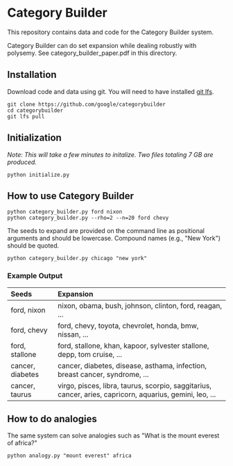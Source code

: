 # Category Builder

This repository contains data and code for the Category Builder system.

Category Builder can do set expansion while dealing robustly with polysemy.
See category_builder_paper.pdf in this directory.

## Installation

Download code and data using git. You will need to have installed [git lfs](https://git-lfs.github.com/).

``` shell
git clone https://github.com/google/categorybuilder
cd categorybuilder
git lfs pull
```

## Initialization

_Note: This will take a few minutes to initalize. Two files totaling 7 GB are produced._

``` shell
python initialize.py
```

## How to use Category Builder

``` shell
python category_builder.py ford nixon
python category_builder.py --rho=2 --n=20 ford chevy
```

The seeds to expand are provided on the command line as positional arguments and should be lowercase. Compound names (e.g., "New York") should be quoted.

``` shell
python category_builder.py chicago "new york"
```

### Example Output

| Seeds   | Expansion |
| :------- | :----------|
|ford, nixon | nixon, obama, bush, johnson, clinton, ford, reagan, ... |
|ford, chevy | ford, chevy, toyota, chevrolet, honda, bmw, nissan, ... |
|ford,  stallone| ford, stallone, khan, kapoor, sylvester stallone, depp, tom cruise, ... |
|cancer, diabetes| cancer, diabetes, disease, asthama, infection, breast cancer, syndrome, ...|
|cancer, taurus| virgo, pisces, libra, taurus, scorpio, saggitarius, cancer, aries, capricorn, aquarius, gemini, leo, ...||



## How to do analogies

The same system can solve analogies such as "What is the mount everest of africa?"

``` shell
python analogy.py "mount everest" africa
```

